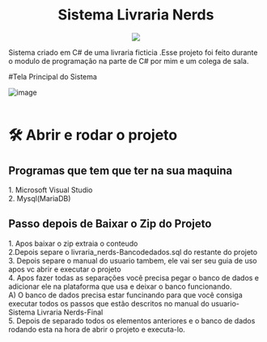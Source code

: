<h1 align="center">Sistema Livraria Nerds </h1>
<p align="center">
<img src="http://img.shields.io/static/v1?label=STATUS&message=%20CONCLUIDO&color=GREEN&style=for-the-badge"/>
</p>
Sistema criado em C# de uma livraria ficticia .Esse projeto foi feito durante o modulo de programação na parte de C# por mim e um colega de sala.

#Tela Principal do Sistema

![image](https://user-images.githubusercontent.com/97040972/158994343-6c872cc9-8cd3-497b-b182-1c0d5cdf609c.png)
<br>
<br>

# 🛠️ Abrir e rodar o projeto

<h2> Programas que tem que ter na sua maquina</h2>
1. Microsoft Visual Studio
<br>
2. Mysql(MariaDB)

<br>
<h2> Passo depois de Baixar o Zip do Projeto</h2>
1. Apos baixar o zip  extraia o conteudo
<br>
2.Depois separe o livraria_nerds-Bancodedados.sql do restante do projeto
<br>
3. Depois separe o manual do usuario tambem, ele vai ser seu guia de uso apos vc abrir e executar o projeto
<br>
4. Apos fazer todas as separações você precisa pegar o banco de dados e adicionar ele na plataforma que usa e deixar o banco funcionando. 
<br>
 A) O banco de dados precisa estar funcinando para que você consiga executar todos os passos que estão descritos no manual do usuario- Sistema Livraria Nerds-Final
<br>
5. Depois de separado todos os elementos anteriores e o banco de dados rodando esta na hora de abrir o projeto e executa-lo.
<br>

 
    
